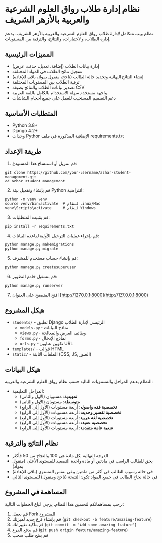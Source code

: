 # نظام إدارة طلاب رواق العلوم الشرعية والعربية بالأزهر الشريف

نظام ويب متكامل لإدارة طلاب رواق العلوم الشرعية والعربية بالأزهر الشريف، يدعم إدارة الطلاب، والاختبارات، والنتائج، والترقية بين المستويات.

## المميزات الرئيسية

- إدارة بيانات الطلاب (إضافة، تعديل، حذف، عرض)
- تسجيل نتائج الطلاب في المواد المختلفة
- إنشاء النتائج النهائية وتحديد حالة الطالب (ناجح، منقول بمواد، باقي للإعادة)
- ترقية الطلاب بين المستويات المختلفة
- تصدير بيانات الطلاب والنتائج بصيغة CSV
- واجهة مستخدم سهلة الاستخدام بالكامل باللغة العربية
- دعم التصميم المستجيب للعمل على جميع أحجام الشاشات

## المتطلبات الأساسية

- Python 3.8+
- Django 4.2+
- وحدات Python الإضافية المذكورة في ملف requirements.txt

## طريقة الإعداد

1. قم بتنزيل أو استنساخ هذا المستودع:
```
git clone https://github.com/your-username/azhar-student-management.git
cd azhar-student-management
```

2. قم بإنشاء وتفعيل بيئة Python افتراضية:
```
python -m venv venv
source venv/bin/activate  # لنظام Linux/Mac
venv\Scripts\activate     # لنظام Windows
```

3. قم بتثبيت المتطلبات:
```
pip install -r requirements.txt
```

4. قم بإجراء عمليات الترحيل الأولية لقاعدة البيانات:
```
python manage.py makemigrations
python manage.py migrate
```

5. قم بإنشاء حساب مستخدم للمشرف:
```
python manage.py createsuperuser
```

6. قم بتشغيل خادم التطوير:
```
python manage.py runserver
```

7. افتح المتصفح على العنوان [http://127.0.0.1:8000](http://127.0.0.1:8000)

## هيكل المشروع

- `students/` - تطبيق Django الرئيسي لإدارة الطلاب
  - `models.py` - نماذج البيانات
  - `views.py` - وظائف العرض والمعالجة
  - `forms.py` - نماذج الإدخال
  - `urls.py` - تكوين عناوين URL
- `templates/` - قوالب HTML
- `static/` - الملفات الثابتة (CSS, JS, الصور)

## هيكل البيانات

النظام يدعم المراحل والمستويات التالية حسب نظام رواق العلوم الشرعية والعربية:

- المراحل التعليمية:
  - **تمهيدية**: مستويان (الأول والثاني)
  - **متوسطة**: مستويان (الأول والثاني)
  - **تخصصية فقه واصوله**: أربعة مستويات (الأول إلى الرابع)
  - **تخصصية تفسير وحديث**: أربعة مستويات (الأول إلى الرابع)
  - **تخصصية لغة عربية**: أربعة مستويات (الأول إلى الرابع)
  - **تخصصية عقيدة**: أربعة مستويات (الأول إلى الرابع)
  - **شعبة عامة متقدمة**: أربعة مستويات (الأول إلى الرابع)

## نظام النتائج والترقية

- الدرجة النهائية لكل مادة هي 100 والنجاح من 50 فأكثر
- يحق للطالب الراسب في مادتين أو مادة واحدة التصعيد للمستوى الأعلى (منقول بمواد)
- في حالة رسوب الطالب في أكثر من مادتين يبقى بنفس المستوى (باقي للإعادة)
- في حالة نجاح الطالب في جميع المواد تكون النتيجة (ناجح ومنقول) للمستوى التالي

## المساهمة في المشروع

نرحب بمساهماتكم لتحسين هذا النظام. يرجى اتباع الخطوات التالية:

1. قم بعمل Fork للمشروع
2. قم بإنشاء فرع جديد لميزتك (`git checkout -b feature/amazing-feature`)
3. قم بتأكيد تغييراتك (`git commit -m 'Add some amazing feature'`)
4. قم بدفع الفرع (`git push origin feature/amazing-feature`)
5. قم بفتح طلب سحب